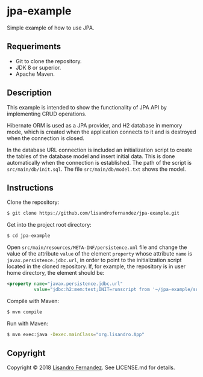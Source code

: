 # jpa-example

Simple example of how to use JPA.


## Requeriments

* Git to clone the repository.
* JDK 8 or superior.
* Apache Maven.


## Description

This example is intended to show the functionality of JPA API by implementing
CRUD operations.

Hibernate ORM is used as a JPA provider, and H2 database in memory mode, which
is created when the application connects to it and is destroyed when the
connection is closed.

In the database URL connection is included an initialization script to create
the tables of the database model and insert initial data. This is done
automatically when the connection is established. The path of the script is
``src/main/db/init.sql``. The file ``src/main/db/model.txt`` shows the model.


## Instructions

Clone the repository:

```bash
$ git clone https://github.com/lisandrofernandez/jpa-example.git
```

Get into the project root directory:

```bash
$ cd jpa-example
```

Open ``src/main/resources/META-INF/persistence.xml`` file and change the value
of the attribute ``value`` of the element ``property`` whose attribute ``name``
is ``javax.persistence.jdbc.url``, in order to point to the initialization
script located in the cloned repository. If, for example, the repository is in
user home directory, the element should be:

```xml
<property name="javax.persistence.jdbc.url"
          value="jdbc:h2:mem:test;INIT=runscript from '~/jpa-example/src/main/db/init.sql'" />
```

Compile with Maven:

```bash
$ mvn compile
```

Run with Maven:

```bash
$ mvn exec:java -Dexec.mainClass="org.lisandro.App"
```


## Copyright

Copyright &copy; 2018
[Lisandro Fernandez](https://dcc.fceia.unr.edu.ar/~lfernandez). See LICENSE.md
for details.
